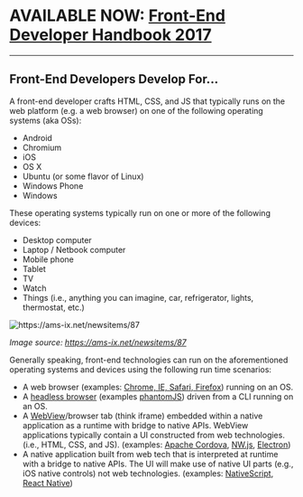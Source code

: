 # AVAILABLE NOW: [Front-End Developer Handbook 2017](https://frontendmasters.com/books/front-end-handbook/2017/)

***

## Front-End Developers Develop For...

A front-end developer crafts HTML, CSS, and JS that typically runs on the web platform 
(e.g. a web browser) on one of the following operating systems (aka OSs):

* Android
* Chromium
* iOS
* OS X
* Ubuntu (or some flavor of Linux)
* Windows Phone
* Windows

These operating systems typically run on one or more of the following devices:

* Desktop computer
* Laptop / Netbook computer
* Mobile phone
* Tablet
* TV
* Watch
* Things (i.e., anything you can imagine, car, refrigerator, lights, thermostat, etc.)

![](../images/fd-devs-for.jpeg "https://ams-ix.net/newsitems/87")

<cite>Image source: <a href="https://ams-ix.net/newsitems/87">https://ams-ix.net/newsitems/87</a></cite>

Generally speaking, front-end technologies can run on the aforementioned operating systems and devices using the following run time scenarios:

* A web browser (examples: [Chrome, IE, Safari, Firefox](http://outdatedbrowser.com/en)) running on an OS.
* A [headless browser](https://en.wikipedia.org/wiki/Headless_browser) (examples [phantomJS](http://phantomjs.org/)) driven from a CLI running on an OS.
* A [WebView](http://developer.telerik.com/featured/what-is-a-webview/)/browser tab (think iframe) embedded within a native application as a runtime with bridge to native APIs. WebView applications typically contain a UI constructed from web technologies. (i.e., HTML, CSS, and JS). (examples: [Apache Cordova](https://cordova.apache.org/), [NW.js](http://nwjs.io/), [Electron](http://electron.atom.io/))
* A native application built from web tech that is interpreted at runtime with a bridge to native APIs. The UI will make use of native UI parts (e.g., iOS native controls) not web technologies. (examples: [NativeScript](https://www.nativescript.org/), [React Native](https://facebook.github.io/react-native/))


 






